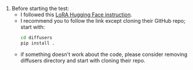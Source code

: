 1. Before starting the test:
    - I followed this [LoRA Hugging Face instruction](https://huggingface.co/docs/diffusers/main/en/training/lora).
    - I recommend you to follow the link except cloning their GitHub repo; start with:
      ```bash
      cd diffusers
      pip install .
      ```
    - if something doesn't work about the code, please consider removing diffusers directory and start with cloning their repo.  